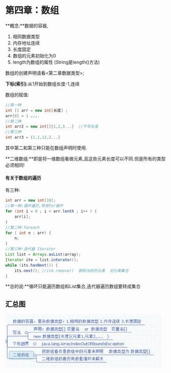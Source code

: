 # 第四章：数组 #
**概念:**数据的容器,

1. 相同数据类型
2. 内存地址连续
3. 长度固定
4. 数组的元素初始化为0
5. length为数组的属性 (String是length()方法)

数组的创建声明请看<第二章数据类型>;

**下标(索引)**:从1开始到数组长度-1,连续

数组的赋值:

```java 
//第一种
int [] arr = new int[长度] ;
arr[0] = 1 ....
//第二种
int arr2 = new int[]{1,2,3...}  //不写长度
//第三种
int arr3 = {1,1,12,2...}
```
其中第二和第三种只能在数组声明时使用.

**二维数组:**即是将一维数组看做元素,且这些元素长度可以不同.但是所有的类型必须相同!

#### 有关于数组的遍历 ####
有三种:
	
```java
int arr = new int[10];
//第一种:循环遍历,常用for循环
for (int i = 0 ; i < arr.lenth ; i++ ) {
	arr[i];
}
//第二种:foreach
for ( int n : arr) {
	n;
}
//第三种:迭代器 Iterator
List list = Arrays.asList(array);
Iterator ite = list.interator();
while (its.hasNext()) {
	its.next(); //itm.remove()  删除当前的元素  对元素集合
}
```

**总的说:**循环只能遍历数组和List集合,迭代器遍历数组要转成集合
## 汇总图 ##
![](img/java4.png)
